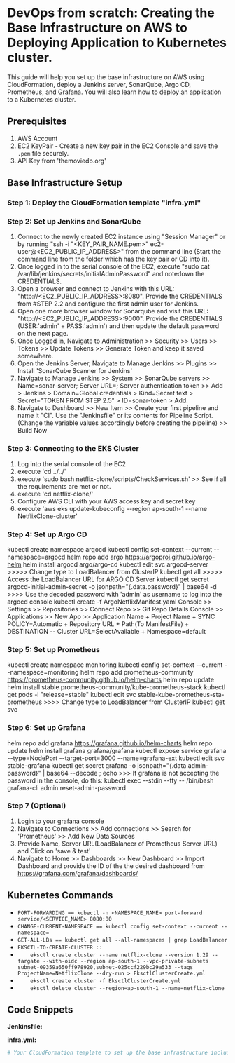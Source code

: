 # DevOps from scratch: Creating the Base Infrastructure on AWS to Deploying Application to Kubernetes cluster.

This guide will help you set up the base infrastructure on AWS using CloudFormation, deploy a Jenkins server, SonarQube, Argo CD, Prometheus, and Grafana. You will also learn how to deploy an application to a Kubernetes cluster.

## Prerequisites

1. AWS Account
2. EC2 KeyPair - Create a new key pair in the EC2 Console and save the `.pem` file securely.
3. API Key from 'themoviedb.org'

## Base Infrastructure Setup

### Step 1: Deploy the CloudFormation template "infra.yml"

### Step 2: Set up Jenkins and SonarQube

1. Connect to the newly created EC2 instance using "Session Manager" or by running "ssh -i "<KEY_PAIR_NAME.pem>" ec2-user@<EC2_PUBLIC_IP_ADDRESS>" from the command line (Start the command line from the folder which has the key pair or CD into it).
2. Once logged in to the serial console of the EC2, execute "sudo cat /var/lib/jenkins/secrets/initialAdminPassword" and notedown the CREDENTIALS.
3. Open a browser and connect to Jenkins with this URL: "http://<EC2_PUBLIC_IP_ADDRESS>:8080". Provide the CREDENTIALS from #STEP 2.2 and configure the first admin user for Jenkins.
4. Open one more browser window for Sonarqube and visit this URL: "http://<EC2_PUBLIC_IP_ADDRESS>:9000". Provide the CREDENTIALS (USER:'admin' + PASS:'admin') and then update the default password on the next page.
5. Once Logged in, Navigate to Administration >> Security >> Users >> Tokens >> Update Tokens >> Generate Token and keep it saved somewhere.
6. Open the Jenkins Server, Navigate to Manage Jenkins >> Plugins >> Install 'SonarQube Scanner for Jenkins'
7. Navigate to Manage Jenkins >> System >> SonarQube servers >> Name=sonar-server; Server URL=<DEFAULT>; Server authentication token >> Add > Jenkins > Domain=Global credentials >  Kind=Secret text > Secret="TOKEN FROM STEP 2.5" > ID=sonar-token  > Add.
8. Navigate to Dashboard >> New Item >> Create your first pipeline and name it "CI". Use the "Jenkinsfile" or its contents for Pipeline Script.(Change the variable values accordingly before creating the pipeline) >> Build Now

### Step 3: Connecting to the EKS Cluster

1. Log into the serial console of the EC2
2. execute 'cd ../../'
3. execute 'sudo bash netflix-clone/scripts/CheckServices.sh' >> See if all the requirements are met or not.
4. execute 'cd netflix-clone/'
5. Configure AWS CLI with your AWS access key and secret key
6. execute 'aws eks update-kubeconfig --region ap-south-1 --name NetflixClone-cluster'

### Step 4: Set up Argo CD

kubectl create namespace argocd
kubectl config set-context --current --namespace=argocd
helm repo add argo https://argoproj.github.io/argo-helm
helm install argocd argo/argo-cd
kubectl edit svc argocd-server >>>>> Change type to LoadBalancer from ClusterIP
kubectl get all >>>>> Access the LoadBalancer URL for ARGO CD Server
kubectl get secret argocd-initial-admin-secret -o jsonpath="{.data.password}" | base64 -d >>>> Use the decoded password with 'admin' as username to log into the argocd console
kubectl create -f ArgoNetflixManifest.yaml
Console >> Settings >> Repositories >> Connect Repo >> Git Repo Details
Console >> Applications >> New App >> Application Name + Project Name + SYNC POLICY=Automatic + Repository URL + Path(To ManifestFile) + DESTINATION -- Cluster URL=SelectAvailable + Namespace=default

### Step 5: Set up Prometheus

kubectl create namespace monitoring
kubectl config set-context --current --namespace=monitoring
helm repo add prometheus-community https://prometheus-community.github.io/helm-charts 
helm repo update 
helm install stable prometheus-community/kube-prometheus-stack
kubectl get pods -l "release=stable"
kubectl edit svc stable-kube-prometheus-sta-prometheus >>>> Change type to LoadBalancer from ClusterIP
kubectl get svc    

### Step 6: Set up Grafana

helm repo add grafana https://grafana.github.io/helm-charts
helm repo update
helm install grafana grafana/grafana
kubectl expose service grafana --type=NodePort --target-port=3000 --name=grafana-ext
kubectl edit svc stable-grafana
kubectl get secret grafana -o jsonpath="{.data.admin-password}" | base64 --decode ; echo
    >>> If grafana is not accepting the password in the console, do this:
    kubectl exec --stdin --tty <stable-grafana-POD-NAME> -- /bin/bash
    grafana-cli admin reset-admin-password <NEW-PASSWORD>

### Step 7 (Optional)
1. Login to your grafana console
2. Navigate to Connections >> Add connections >> Search for 'Prometheus' >> Add New Data Sources
3. Provide Name, Server URL(LoadBalancer of Prometheus Server URL) and Click on 'save & test'
4. Navigate to Home >> Dashboards >> New Dashboard >> Import Dashboard and provide the ID of the the desired dashboard from https://grafana.com/grafana/dashboards/



## Kubernetes Commands

- `PORT-FORWARDING == kubectl -n <NAMESPACE_NAME> port-forward service/<SERVICE_NAME> 8080:80`
- `CHANGE-CURRENT-NAMESPACE == kubectl config set-context --current --namespace=`
- `GET-ALL-LBs == kubectl get all --all-namespaces | grep LoadBalancer`
- `EKSCTL-TO-CREATE-CLUSTER ::`
- `    eksctl create cluster --name netflix-clone --version 1.29 --fargate --with-oidc --region ap-south-1 --vpc-private-subnets subnet-09359a650ff978920,subnet-025ccf229bc29a533 --tags ProjectName=NetflixClone --dry-run > EksctlClusterCreate.yml`
- `    eksctl create cluster -f EksctlClusterCreate.yml`
- `    eksctl delete cluster --region=ap-south-1 --name=netflix-clone`

## Code Snippets

**Jenkinsfile:**

**infra.yml:**

```yaml
# Your CloudFormation template to set up the base infrastructure including a Kubernetes cluster in the AWS Cloud